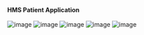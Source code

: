 **HMS Patient Application** 
<br><br>
![image](https://github.com/user-attachments/assets/3623662f-d674-4c74-9c87-c13bec1b04e1)
![image](https://github.com/user-attachments/assets/9ef48f9c-6edd-4f52-a039-cc8d957f2c61)
![image](https://github.com/user-attachments/assets/291d8b06-1f0c-44f9-8cdb-c415d561c673)
![image](https://github.com/user-attachments/assets/2b7c478f-b6ef-44d7-bea1-e035e78f9698)
![image](https://github.com/user-attachments/assets/528feff9-48c4-4951-b0e1-ae511f22cdde)
